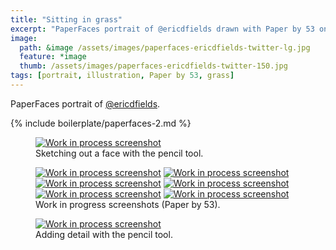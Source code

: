 ```yaml
---
title: "Sitting in grass"
excerpt: "PaperFaces portrait of @ericdfields drawn with Paper by 53 on an iPad."
image: 
  path: &image /assets/images/paperfaces-ericdfields-twitter-lg.jpg 
  feature: *image
  thumb: /assets/images/paperfaces-ericdfields-twitter-150.jpg
tags: [portrait, illustration, Paper by 53, grass]
---
```


PaperFaces portrait of [@ericdfields](http://twitter.com/ericdfields).

{% include boilerplate/paperfaces-2.md %}

<figure>
  <a href="{{ site.url }}/assets/images/paperfaces-ericdfields-process-1-lg.jpg"><img src="{{ site.url }}/assets/images/paperfaces-ericdfields-process-1-750.jpg" alt="Work in process screenshot"></a>
  <figcaption>Sketching out a face with the pencil tool.</figcaption>
</figure>

<figure class="half">
  <a href="{{ site.url }}/assets/images/paperfaces-ericdfields-process-2-lg.jpg"><img src="{{ site.url }}/assets/images/paperfaces-ericdfields-process-2-600.jpg" alt="Work in process screenshot"></a>
  <a href="{{ site.url }}/assets/images/paperfaces-ericdfields-process-3-lg.jpg"><img src="{{ site.url }}/assets/images/paperfaces-ericdfields-process-3-600.jpg" alt="Work in process screenshot"></a>
  <a href="{{ site.url }}/assets/images/paperfaces-ericdfields-process-4-lg.jpg"><img src="{{ site.url }}/assets/images/paperfaces-ericdfields-process-4-600.jpg" alt="Work in process screenshot"></a>
  <a href="{{ site.url }}/assets/images/paperfaces-ericdfields-process-5-lg.jpg"><img src="{{ site.url }}/assets/images/paperfaces-ericdfields-process-5-600.jpg" alt="Work in process screenshot"></a>
  <a href="{{ site.url }}/assets/images/paperfaces-ericdfields-process-6-lg.jpg"><img src="{{ site.url }}/assets/images/paperfaces-ericdfields-process-6-600.jpg" alt="Work in process screenshot"></a>
  <a href="{{ site.url }}/assets/images/paperfaces-ericdfields-process-7-lg.jpg"><img src="{{ site.url }}/assets/images/paperfaces-ericdfields-process-7-600.jpg" alt="Work in process screenshot"></a>
  <figcaption>Work in progress screenshots (Paper by 53).</figcaption>
</figure>

<figure>
  <a href="{{ site.url }}/assets/images/paperfaces-ericdfields-process-8-lg.jpg"><img src="{{ site.url }}/assets/images/paperfaces-ericdfields-process-8-750.jpg" alt="Work in process screenshot"></a>
  <figcaption>Adding detail with the pencil tool.</figcaption>
</figure>